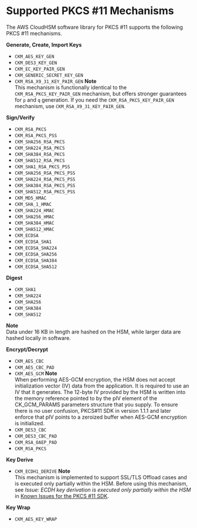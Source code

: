 # Supported PKCS \#11 Mechanisms<a name="pkcs11-mechanisms"></a>

The AWS CloudHSM software library for PKCS \#11 supports the following PKCS \#11 mechanisms\.

**Generate, Create, Import Keys**
+ `CKM_AES_KEY_GEN`
+ `CKM_DES3_KEY_GEN`
+ `CKM_EC_KEY_PAIR_GEN`
+ `CKM_GENERIC_SECRET_KEY_GEN`
+ `CKM_RSA_X9_31_KEY_PAIR_GEN`
**Note**  
This mechanism is functionally identical to the `CKM_RSA_PKCS_KEY_PAIR_GEN` mechanism, but offers stronger guarantees for `p` and `q` generation\. If you need the `CKM_RSA_PKCS_KEY_PAIR_GEN` mechanism, use `CKM_RSA_X9_31_KEY_PAIR_GEN`\.

**Sign/Verify**
+ `CKM_RSA_PKCS`
+ `CKM_RSA_PKCS_PSS`
+ `CKM_SHA256_RSA_PKCS`
+ `CKM_SHA224_RSA_PKCS`
+ `CKM_SHA384_RSA_PKCS`
+ `CKM_SHA512_RSA_PKCS`
+ `CKM_SHA1_RSA_PKCS_PSS`
+ `CKM_SHA256_RSA_PKCS_PSS`
+ `CKM_SHA224_RSA_PKCS_PSS`
+ `CKM_SHA384_RSA_PKCS_PSS`
+ `CKM_SHA512_RSA_PKCS_PSS`
+ `CKM_MD5_HMAC`
+ `CKM_SHA_1_HMAC`
+ `CKM_SHA224_HMAC`
+ `CKM_SHA256_HMAC`
+ `CKM_SHA384_HMAC`
+ `CKM_SHA512_HMAC`
+ `CKM_ECDSA`
+ `CKM_ECDSA_SHA1`
+ `CKM_ECDSA_SHA224`
+ `CKM_ECDSA_SHA256`
+ `CKM_ECDSA_SHA384`
+ `CKM_ECDSA_SHA512`

**Digest**
+ `CKM_SHA1`
+ `CKM_SHA224`
+ `CKM_SHA256`
+ `CKM_SHA384`
+ `CKM_SHA512`

**Note**  
Data under 16 KB in length are hashed on the HSM, while larger data are hashed locally in software\.

**Encrypt/Decrypt**
+ `CKM_AES_CBC`
+ `CKM_AES_CBC_PAD`
+ `CKM_AES_GCM`
**Note**  
When performing AES\-GCM encryption, the HSM does not accept initialization vector \(IV\) data from the application\. It is required to use an IV that it generates\. The 12\-byte IV provided by the HSM is written into the memory reference pointed to by the pIV element of the CK\_GCM\_PARAMS parameters structure that you supply\. To ensure there is no user confusion, PKCS\#11 SDK in version 1\.1\.1 and later enforce that pIV points to a zeroized buffer when AES\-GCM encryption is initialized\.
+ `CKM_DES3_CBC`
+ `CKM_DES3_CBC_PAD`
+ `CKM_RSA_OAEP_PAD`
+ `CKM_RSA_PKCS`

**Key Derive**
+ `CKM_ECDH1_DERIVE`
**Note**  
This mechanism is implemented to support SSL/TLS Offload cases and is executed only partially within the HSM\. Before using this mechanism, see *Issue: ECDH key derivation is executed only partially within the HSM* in [Known Issues for the PKCS \#11 SDK](KnownIssues.md#ki-pkcs11-sdk)\.

**Key Wrap**
+ `CKM_AES_KEY_WRAP`